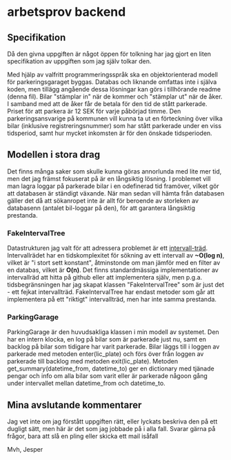 # arbetsprov backend

## Specifikation
Då den givna uppgiften är något öppen för tolkning har jag gjort en liten specifikation av uppgiften som jag själv tolkar den.

Med hjälp av valfritt programmeringsspråk ska en objektorienterad modell för parkeringsgaraget byggas. Databas och liknande omfattas inte i själva koden, men tillägg angående dessa lösningar kan görs i tillhörande readme (denna fil). Bilar "stämplar in" när de kommer och "stämplar ut" när de åker. I samband med att de åker får de betala för den tid de stått parkerade. Priset för att parkera är 12 SEK för varje påbörjad timme. Den parkeringsansvarige på kommunen vill kunna ta ut en förteckning över vilka bilar (inklusive registreringsnummer) som har stått parkerade under en viss tidsperiod, samt hur mycket inkomsten är för den önskade tidsperioden.

## Modellen i stora drag
Det finns många saker som skulle kunna göras annorlunda med lite mer tid, men det jag främst fokuserat på är en långsiktig lösning. I problemet vill man lagra loggar på parkerade bilar i en odefinerad tid framöver, vilket gör att databasen är ständigt växande. När man sedan vill hämta från databasen gäller det då att sökanropet inte är allt för beroende av storleken av databasenn (antalet bil-loggar på den), för att garantera långsiktig prestanda. 

### FakeIntervalTree
Datastrukturen jag valt för att adressera problemet är ett [intervall-träd](https://en.wikipedia.org/wiki/Interval_tree#Centered_interval_tree). Intervallrädet har en tidskomplexitet för sökning av ett intervall av **~O(log n)**, vilket är "i stort sett konstant", åtminstonde om man jämför med en filter av en databas, vilket är **O(n)**. Det finns standardmässiga implementationer av intervallräd att hitta på github eller att implementera själv, men p.g.a. tidsbegränsningen har jag skapat klassen "FakeIntervalTree" som är just det - ett fejkat intervallträd. FakeIntervalTree har endast metoder som går att implementera på ett "riktigt" intervallträd, men har inte samma prestanda.

### ParkingGarage
ParkingGarage är den huvudsakliga klassen i min modell av systemet. Den har en intern klocka, en log på bilar som är parkerade just nu, samt en backlog på bilar som tidigare har varit parkerade. Bilar läggs till i loggen av parkerade med metoden enter(lic_plate) och förs över från loggen av parkerade till backlog med metoden exit(lic_plate). Metoden get_summary(datetime_from, datetime_to) ger en dictionary med tjänade pengar och info om alla bilar som varit eller är parkerade någoon gång under intervallet mellan datetime_from och datetime_to.

## Mina avslutande kommentarer
Jag vet inte om jag förstått uppgiften rätt, eller lyckats beskriva den på ett dugligt sätt, men här är det som jag jobbade på i alla fall. Svarar gärna på frågor, bara att slå en pling eller skicka ett mail isåfall

Mvh,
Jesper



